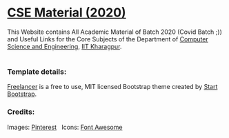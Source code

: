 # [CSE Material (2020)](https://garggopal2001.github.io/cse_material/)
This Website contains All Academic Material of Batch 2020 (Covid Batch ;)) and Useful Links for the Core Subjects of the Department of [Computer Science and Engineering](http://cse.iitkgp.ac.in/), [IIT Kharagpur](http://www.iitkgp.ac.in/).
<br/><br/>
### Template details:
[Freelancer](https://startbootstrap.com/theme/freelancer) is a free to use, MIT licensed Bootstrap theme created by [Start Bootstrap](https://startbootstrap.com/).
### Credits:
Images: [Pinterest](https://in.pinterest.com/)
&nbsp;&nbsp;Icons:  [Font Awesome](https://fontawesome.com/icons)